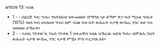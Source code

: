 article 13: ኣበል

<ul>
			<li>1 - : ብደረጃ ዓዲ፡ ግብሪ ንክትእክብ ዝተመዘዘት ሽማግለ ናይ ድኻም ዋጋ ካብ ሚእቲ ዓሰርተ (10%) ባዕላ ካብ ዝኣከበቶ ግብሪ ከም ኣበል ካብ ቤት ጽሕፈት ኣታዊ ውሽጢ ሃገር ወይ ንሱ ዝወከሎ ይኽፈላ።<ul>
			</ul></li>			<li>2 - : ኣብዚ ዓንቀጽ&#39;ዚ ንኡስ ዓንቀጽ 1 ዝተጠቐሰ ኣበል ዝኽፈል፡ ዝድለ ግብሪ  ብምሉኡ ንቤት ጽሕፈት ኣታዊ ውሽጢ ሃገር ኣታዊ ምዃኑ ምስ ተረጋገጸ እዩ።<ul>
			</ul></li></ul>